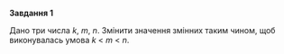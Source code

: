 **Завдання 1**

Дано три числа *k*, *m*, *n*. Змінити значення змінних таким чином, щоб виконувалась умова *k* < *m* < *n*.
